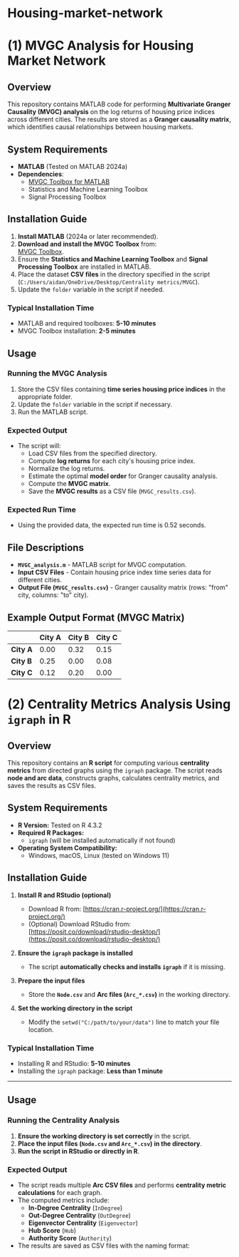 # Housing-market-network

# (1) MVGC Analysis for Housing Market Network

## Overview
This repository contains MATLAB code for performing **Multivariate Granger Causality (MVGC) analysis** on the log returns of housing price indices across different cities. The results are stored as a **Granger causality matrix**, which identifies causal relationships between housing markets.

## System Requirements
- **MATLAB** (Tested on MATLAB 2024a)
- **Dependencies**:
  - [MVGC Toolbox for MATLAB](https://users.sussex.ac.uk/~lionelb/MVGC/html/mvgchelp.html)
  - Statistics and Machine Learning Toolbox
  - Signal Processing Toolbox

## Installation Guide
1. **Install MATLAB** (2024a or later recommended).
2. **Download and install the MVGC Toolbox** from:  
   [MVGC Toolbox](https://users.sussex.ac.uk/~lionelb/MVGC/html/mvgchelp.html).
3. Ensure the **Statistics and Machine Learning Toolbox** and **Signal Processing Toolbox** are installed in MATLAB.
4. Place the dataset **CSV files** in the directory specified in the script (`C:/Users/aidan/OneDrive/Desktop/Centrality metrics/MVGC`).
5. Update the `folder` variable in the script if needed.

### Typical Installation Time
- MATLAB and required toolboxes: **5-10 minutes**
- MVGC Toolbox installation: **2-5 minutes**

## Usage
### Running the MVGC Analysis
1. Store the CSV files containing **time series housing price indices** in the appropriate folder.
2. Update the `folder` variable in the script if necessary.
3. Run the MATLAB script.

### Expected Output
- The script will:
  - Load CSV files from the specified directory.
  - Compute **log returns** for each city's housing price index.
  - Normalize the log returns.
  - Estimate the optimal **model order** for Granger causality analysis.
  - Compute the **MVGC matrix**.
  - Save the **MVGC results** as a CSV file (`MVGC_results.csv`).

### Expected Run Time
- Using the provided data, the expected run time is 0.52 seconds.

## File Descriptions
- **`MVGC_analysis.m`** - MATLAB script for MVGC computation.
- **Input CSV Files** - Contain housing price index time series data for different cities.
- **Output File (`MVGC_results.csv`)** - Granger causality matrix (rows: "from" city, columns: "to" city).

## Example Output Format (MVGC Matrix)
|   | City A | City B | City C |
|---|--------|--------|--------|
| **City A** | 0.00   | 0.32   | 0.15   |
| **City B** | 0.25   | 0.00   | 0.08   |
| **City C** | 0.12   | 0.20   | 0.00   |

# (2) Centrality Metrics Analysis Using `igraph` in R

## Overview
This repository contains an **R script** for computing various **centrality metrics** from directed graphs using the `igraph` package. The script reads **node and arc data**, constructs graphs, calculates centrality metrics, and saves the results as CSV files.

## System Requirements
- **R Version:** Tested on R 4.3.2
- **Required R Packages:**
  - `igraph` (will be installed automatically if not found)
- **Operating System Compatibility:**
  - Windows, macOS, Linux (tested on Windows 11)

## Installation Guide
1. **Install R and RStudio (optional)**
   - Download R from: [https://cran.r-project.org/](https://cran.r-project.org/)
   - (Optional) Download RStudio from: [https://posit.co/download/rstudio-desktop/](https://posit.co/download/rstudio-desktop/)
   
2. **Ensure the `igraph` package is installed**
   - The script **automatically checks and installs `igraph`** if it is missing.

3. **Prepare the input files**
   - Store the **`Node.csv`** and **Arc files (`Arc_*.csv`)** in the working directory.

4. **Set the working directory in the script**
   - Modify the `setwd("C:/path/to/your/data")` line to match your file location.

### Typical Installation Time
- Installing R and RStudio: **5-10 minutes**
- Installing the `igraph` package: **Less than 1 minute**

---

## Usage
### Running the Centrality Analysis
1. **Ensure the working directory is set correctly** in the script.
2. **Place the input files (`Node.csv` and `Arc_*.csv`) in the directory**.
3. **Run the script in RStudio or directly in R**.

### Expected Output
- The script reads multiple **Arc CSV files** and performs **centrality metric calculations** for each graph.
- The computed metrics include:
  - **In-Degree Centrality** (`InDegree`)
  - **Out-Degree Centrality** (`OutDegree`)
  - **Eigenvector Centrality** (`Eigenvector`)
  - **Hub Score** (`Hub`)
  - **Authority Score** (`Authority`)
- The results are saved as CSV files with the naming format:

